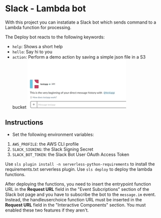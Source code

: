 Slack - Lambda bot
=========

With this project you can instatiate a Slack bot which sends command to a Lambda function for processing.

The Deploy bot reacts to the following keywords:
- `help`: Shows a short help
- `hello`:  Say hi to you
- `action`: Perform a demo action by saving a simple json file in a S3 bucket
    ![](assets/actiongif.gif)


## Instructions

- Set the following environment variables:
1. `AWS_PROFILE`: the AWS CLI profile
2. `SLACK_SIGNING`: the Slack Signing Secret
3. `SLACK_BOT_TOKEN`: the Slack Bot User OAuth Access Token

Use `sls plugin install -n serverless-python-requirements` to install the requirements.txt serverless plugin.
Use `sls deploy` to deploy the lambda functions.

After deploying the functions, you need to insert the entrypoint function URL in the **Request URL** field in the "Event Subcriptions" section of the Slack bot page and you have to subscribe the bot to the `message.im` event. Instead, the handleuserchoice function URL must be inserted in the **Request URL** field in the "Interactive Components" section. You must enabled these two features if they aren't.
